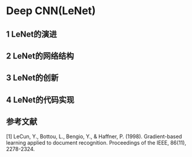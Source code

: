 # Deep CNN(LeNet)

## 1 LeNet的演进

## 2 LeNet的网络结构

## 3 LeNet的创新

## 4 LeNet的代码实现

## 参考文献

[1] LeCun, Y., Bottou, L., Bengio, Y., & Haffner, P. (1998). Gradient-based learning applied to document recognition. Proceedings of the IEEE, 86(11), 2278-2324.